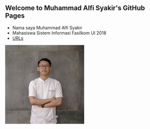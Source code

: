 ## Welcome to Muhammad Alfi Syakir's GitHub Pages

* Nama saya Muhammad Alfi Syakir
* Mahasiswa Sistem Informasi Fasilkom UI 2018
* [URLs](URLs/)

<img src="alfisyk.jpg" width="256">
